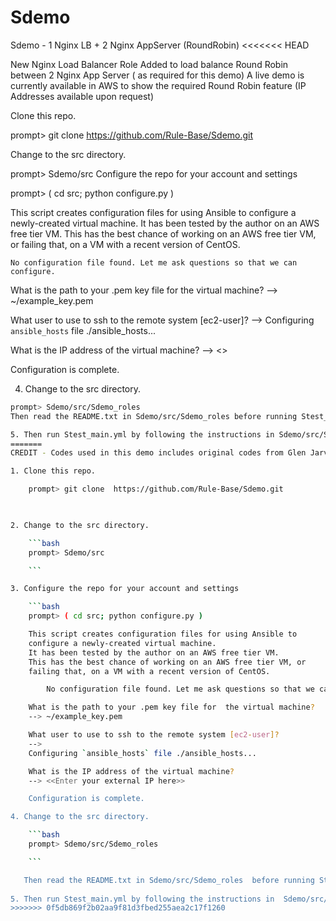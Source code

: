 # Sdemo
Sdemo - 1 Nginx LB + 2 Nginx AppServer (RoundRobin)
<<<<<<< HEAD

New Nginx Load Balancer Role Added to load balance Round Robin between 2 Nginx App Server ( as required for this demo) A live demo is currently available in AWS to show the required Round Robin feature (IP Addresses available upon request)

Clone this repo.

prompt> git clone https://github.com/Rule-Base/Sdemo.git

Change to the src directory.

prompt> Sdemo/src
Configure the repo for your account and settings

prompt> ( cd src; python configure.py )

This script creates configuration files for using Ansible to
configure a newly-created virtual machine.
It has been tested by the author on an AWS free tier VM.
This has the best chance of working on an AWS free tier VM, or
failing that, on a VM with a recent version of CentOS.

    No configuration file found. Let me ask questions so that we can configure.

What is the path to your .pem key file for  the virtual machine?
--> ~/example_key.pem

What user to use to ssh to the remote system [ec2-user]?
-->
Configuring `ansible_hosts` file ./ansible_hosts...

What is the IP address of the virtual machine?
--> <<Enter your external IP here>>

Configuration is complete.

4. Change to the src directory.

```bash
prompt> Sdemo/src/Sdemo_roles
Then read the README.txt in Sdemo/src/Sdemo_roles before running Stest_main.yml

5. Then run Stest_main.yml by following the instructions in Sdemo/src/Sdemo_roles/README.txt
=======
CREDIT - Codes used in this demo includes original codes from Glen Jarvis https://github.com/glenjarvis A New Nginx Load Balancer Role Added by me to load balance Round Robin between 2 Nginx App Server ( as required for this demo test) A live demo is currently available in AWS to show the required Round Robin feature (IP Addresses available upon request)

1. Clone this repo.

    prompt> git clone  https://github.com/Rule-Base/Sdemo.git

    

2. Change to the src directory.

    ```bash
    prompt> Sdemo/src

    ```

3. Configure the repo for your account and settings

    ```bash
    prompt> ( cd src; python configure.py )

    This script creates configuration files for using Ansible to
    configure a newly-created virtual machine.
    It has been tested by the author on an AWS free tier VM.
    This has the best chance of working on an AWS free tier VM, or
    failing that, on a VM with a recent version of CentOS.

        No configuration file found. Let me ask questions so that we can configure.

    What is the path to your .pem key file for  the virtual machine?
    --> ~/example_key.pem

    What user to use to ssh to the remote system [ec2-user]?
    -->
    Configuring `ansible_hosts` file ./ansible_hosts...

    What is the IP address of the virtual machine?
    --> <<Enter your external IP here>>

    Configuration is complete.

4. Change to the src directory.

    ```bash
    prompt> Sdemo/src/Sdemo_roles

    ```

   Then read the README.txt in Sdemo/src/Sdemo_roles  before running Stest_main.yml
   
5. Then run Stest_main.yml by following the instructions in  Sdemo/src/Sdemo_roles/README.txt
>>>>>>> 0f5db869f2b02aa9f81d3fbed255aea2c17f1260

